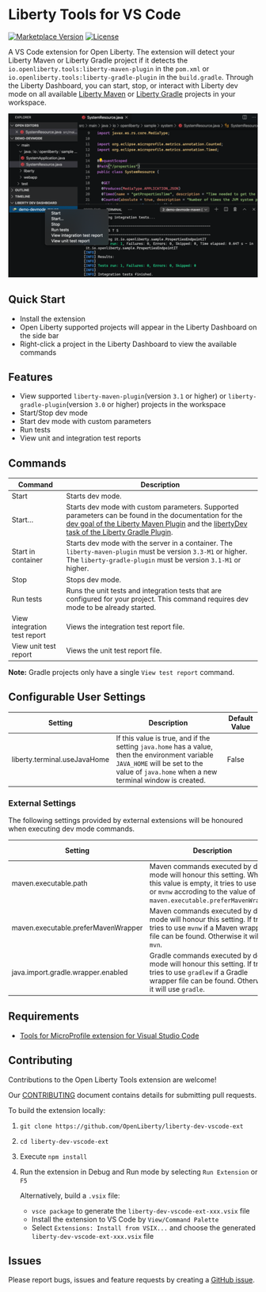 # Liberty Tools for VS Code

[![Marketplace Version](https://vsmarketplacebadge.apphb.com/version/Open-Liberty.liberty-dev-vscode-ext.svg "Current Release")](https://marketplace.visualstudio.com/items?itemName=Open-Liberty.liberty-dev-vscode-ext)
[![License](https://img.shields.io/badge/License-EPL%202.0-red.svg?label=license&logo=eclipse)](https://www.eclipse.org/legal/epl-2.0/)

A VS Code extension for Open Liberty. The extension will detect your Liberty Maven or Liberty Gradle project if it detects the `io.openliberty.tools:liberty-maven-plugin` in the `pom.xml` or `io.openliberty.tools:liberty-gradle-plugin` in the `build.gradle`. Through the Liberty Dashboard, you can start, stop, or interact with Liberty dev mode on all available [Liberty Maven](https://github.com/OpenLiberty/ci.maven/blob/master/docs/dev.md#dev) or [Liberty Gradle](https://github.com/OpenLiberty/ci.gradle/blob/master/docs/libertyDev.md) projects in your workspace.

![Liberty Tools Extension](images/open-liberty-tools.png)

## Quick Start

- Install the extension
- Open Liberty supported projects will appear in the Liberty Dashboard on the side bar
- Right-click a project in the Liberty Dashboard to view the available commands

## Features

- View supported `liberty-maven-plugin`(version `3.1` or higher) or `liberty-gradle-plugin`(version `3.0` or higher) projects in the workspace
- Start/Stop dev mode
- Start dev mode with custom parameters
- Run tests
- View unit and integration test reports

## Commands

| Command                      | Description                                                                                                                                                                                                                                                                                                                  |
| ---------------------------- | ---------------------------------------------------------------------------------------------------------------------------------------------------------------------------------------------------------------------------------------------------------------------------------------------------------------------------- |
| Start                        | Starts dev mode.                                                                                                                                                                                                                                                                                                             |
| Start…​                      | Starts dev mode with custom parameters. Supported parameters can be found in the documentation for the [dev goal of the Liberty Maven Plugin](https://github.com/OpenLiberty/ci.maven/blob/master/docs/dev.md#dev) and the [libertyDev task of the Liberty Gradle Plugin](https://github.com/OpenLiberty/ci.gradle/blob/master/docs/libertyDev.md#command-line-parameters). |
| Start in container                    | Starts dev mode with the server in a container. The `liberty-maven-plugin` must be version `3.3-M1` or higher. The `liberty-gradle-plugin` must be version `3.1-M1` or higher. |
| Stop                         | Stops dev mode.                                                                                                                                                                                                                                                                                                              |
| Run tests                    | Runs the unit tests and integration tests that are configured for your project. This command requires dev mode to be already started.                                                                                                                                                                                        |
| View integration test report | Views the integration test report file.                                                                                                                                                                                                                                                                                      |
| View unit test report        | Views the unit test report file.                                                                                                                                                                                                                                                                                             |

**Note:** Gradle projects only have a single `View test report` command.

## Configurable User Settings

| Setting                      | Description                                                                                                                                                                                 | Default Value |
| ---------------------------- | ------------------------------------------------------------------------------------------------------------------------------------------------------------------------------------------- | ------------- |
| liberty.terminal.useJavaHome | If this value is true, and if the setting `java.home` has a value, then the environment variable `JAVA_HOME` will be set to the value of `java.home` when a new terminal window is created. | False         |

### External Settings
The following settings provided by external extensions will be honoured when executing dev mode commands.

| Setting                      | Description                                                                                                                                                                                 | Provided By |
| ---------------------------- | ------------------------------------------------------------------------------------------------------------------------------------------------------------------------------------------- | ------------- |
| maven.executable.path | Maven commands executed by dev mode will honour this setting. When this value is empty, it tries to use `mvn` or `mvnw` accroding to the value of `maven.executable.preferMavenWrapper`. | [Maven for Java extension](https://marketplace.visualstudio.com/items?itemName=vscjava.vscode-maven)         |
| maven.executable.preferMavenWrapper | Maven commands executed by dev mode will honour this setting. If true, it tries to use `mvnw` if a Maven wrapper file can be found. Otherwise it will use `mvn`. | [Maven for Java extension](https://marketplace.visualstudio.com/items?itemName=vscjava.vscode-maven)         |
| java.import.gradle.wrapper.enabled | Gradle commands executed by dev mode will honour this setting. If true, it tries to use `gradlew` if a Gradle wrapper file can be found. Otherwise it will use `gradle`. | [Language support for Java extension](https://marketplace.visualstudio.com/items?itemName=redhat.java)        |

## Requirements

- [Tools for MicroProfile extension for Visual Studio Code](https://marketplace.visualstudio.com/items?itemName=redhat.vscode-microprofile)

## Contributing

Contributions to the Open Liberty Tools extension are welcome!

Our [CONTRIBUTING](CONTRIBUTING.md) document contains details for submitting pull requests.

To build the extension locally:

1. `git clone https://github.com/OpenLiberty/liberty-dev-vscode-ext`
2. `cd liberty-dev-vscode-ext`
3. Execute `npm install`
4. Run the extension in Debug and Run mode by selecting `Run Extension` or `F5`

   Alternatively, build a `.vsix` file:

   - `vsce package` to generate the `liberty-dev-vscode-ext-xxx.vsix` file
   - Install the extension to VS Code by `View/Command Palette`
   - Select `Extensions: Install from VSIX...` and choose the generated `liberty-dev-vscode-ext-xxx.vsix` file

## Issues

Please report bugs, issues and feature requests by creating a [GitHub issue](https://github.com/OpenLiberty/liberty-dev-vscode-ext/issues).